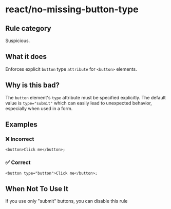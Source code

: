 # react/no-missing-button-type

<!-- end auto-generated rule header -->

## Rule category

Suspicious.

## What it does

Enforces explicit `button` type `attribute` for `<button>` elements.

## Why is this bad?

The `button` element's `type` attribute must be specified explicitly. The default value is `type="submit"` which can easily lead to unexpected behavior, especially when used in a form.

## Examples

### ❌ Incorrect

```tsx
<button>Click me</button>;
```

### ✅ Correct

```tsx
<button type="button">Click me</button>;
```

## When Not To Use It

If you use only "submit" buttons, you can disable this rule
